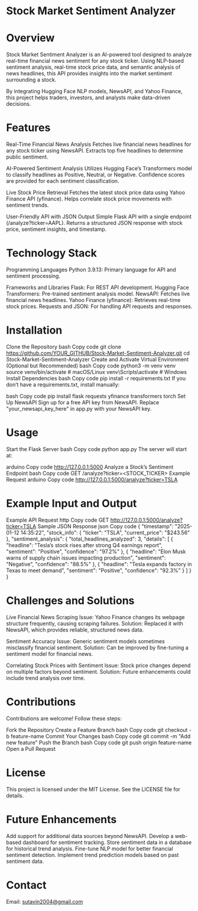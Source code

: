 # Stock Market Sentiment Analyzer
# Overview
Stock Market Sentiment Analyzer is an AI-powered tool designed to analyze real-time financial news sentiment for any stock ticker. Using NLP-based sentiment analysis, real-time stock price data, and semantic analysis of news headlines, this API provides insights into the market sentiment surrounding a stock.

By integrating Hugging Face NLP models, NewsAPI, and Yahoo Finance, this project helps traders, investors, and analysts make data-driven decisions.

# Features
Real-Time Financial News Analysis
Fetches live financial news headlines for any stock ticker using NewsAPI. Extracts top five headlines to determine public sentiment.

AI-Powered Sentiment Analysis
Utilizes Hugging Face’s Transformers model to classify headlines as Positive, Neutral, or Negative. Confidence scores are provided for each sentiment classification.

Live Stock Price Retrieval
Fetches the latest stock price data using Yahoo Finance API (yfinance). Helps correlate stock price movements with sentiment trends.

User-Friendly API with JSON Output
Simple Flask API with a single endpoint (/analyze?ticker=AAPL). Returns a structured JSON response with stock price, sentiment insights, and timestamp.

# Technology Stack
Programming Languages
Python 3.9.13: Primary language for API and sentiment processing.

Frameworks and Libraries
Flask: For REST API development.
Hugging Face Transformers: Pre-trained sentiment analysis model.
NewsAPI: Fetches live financial news headlines.
Yahoo Finance (yfinance): Retrieves real-time stock prices.
Requests and JSON: For handling API requests and responses.

# Installation
Clone the Repository
bash
Copy code
git clone https://github.com/YOUR_GITHUB/Stock-Market-Sentiment-Analyzer.git
cd Stock-Market-Sentiment-Analyzer
Create and Activate Virtual Environment (Optional but Recommended)
bash
Copy code
python3 -m venv venv
source venv/bin/activate  # macOS/Linux
venv\Scripts\activate  # Windows
Install Dependencies
bash
Copy code
pip install -r requirements.txt
If you don’t have a requirements.txt, install manually:

bash
Copy code
pip install flask requests yfinance transformers torch
Set Up NewsAPI
Sign up for a free API key from NewsAPI.
Replace "your_newsapi_key_here" in app.py with your NewsAPI key.
# Usage
Start the Flask Server
bash
Copy code
python app.py
The server will start at:

arduino
Copy code
http://127.0.0.1:5000
Analyze a Stock’s Sentiment
Endpoint
bash
Copy code
GET /analyze?ticker=<STOCK_TICKER>
Example Request
arduino
Copy code
http://127.0.0.1:5000/analyze?ticker=TSLA
# Example Input and Output
Example API Request
http
Copy code
GET http://127.0.0.1:5000/analyze?ticker=TSLA
Sample JSON Response
json
Copy code
{
    "timestamp": "2025-01-12 14:35:22",
    "stock_info": {
        "ticker": "TSLA",
        "current_price": "$243.56"
    },
    "sentiment_analysis": {
        "total_headlines_analyzed": 3,
        "details": [
            {
                "headline": "Tesla’s stock rises after strong Q4 earnings report",
                "sentiment": "Positive",
                "confidence": "97.2%"
            },
            {
                "headline": "Elon Musk warns of supply chain issues impacting production",
                "sentiment": "Negative",
                "confidence": "88.5%"
            },
            {
                "headline": "Tesla expands factory in Texas to meet demand",
                "sentiment": "Positive",
                "confidence": "92.3%"
            }
        ]
    }
}
# Challenges and Solutions
Live Financial News Scraping
Issue: Yahoo Finance changes its webpage structure frequently, causing scraping failures.
Solution: Replaced it with NewsAPI, which provides reliable, structured news data.

Sentiment Accuracy
Issue: Generic sentiment models sometimes misclassify financial sentiment.
Solution: Can be improved by fine-tuning a sentiment model for financial news.

Correlating Stock Prices with Sentiment
Issue: Stock price changes depend on multiple factors beyond sentiment.
Solution: Future enhancements could include trend analysis over time.

# Contributions
Contributions are welcome! Follow these steps:

Fork the Repository
Create a Feature Branch
bash
Copy code
git checkout -b feature-name
Commit Your Changes
bash
Copy code
git commit -m "Add new feature"
Push the Branch
bash
Copy code
git push origin feature-name
Open a Pull Request
# License
This project is licensed under the MIT License. See the LICENSE file for details.

# Future Enhancements
Add support for additional data sources beyond NewsAPI.
Develop a web-based dashboard for sentiment tracking.
Store sentiment data in a database for historical trend analysis.
Fine-tune NLP model for better financial sentiment detection.
Implement trend prediction models based on past sentiment data.

# Contact
Email: sutavin2004@gmail.com

